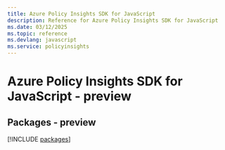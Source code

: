```yaml
---
title: Azure Policy Insights SDK for JavaScript
description: Reference for Azure Policy Insights SDK for JavaScript
ms.date: 03/12/2025
ms.topic: reference
ms.devlang: javascript
ms.service: policyinsights
---
```

# Azure Policy Insights SDK for JavaScript - preview
## Packages - preview
[!INCLUDE [packages](policy-insights-index.md)]